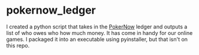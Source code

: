 # pokernow_ledger

I created a python script that takes in the [PokerNow](https://www.pokernow.club) ledger and outputs a list of who owes who how much money. It has come in handy for our online games. I packaged it into an executable using pyinstaller, but that isn't on this repo.
